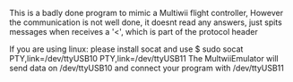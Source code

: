 This is a badly done program to mimic a Multiwii flight controller,
However the communication is not well done, it doesnt read any answers, just spits messages when receives a '<', which is part of the protocol header

If you are using linux:
	please install socat and use
	$ sudo socat PTY,link=/dev/ttyUSB10 PTY,link=/dev/ttyUSB11
The MultwiiEmulator will send data on /dev/ttyUSB10 and connect your program with /dev/ttyUSB11
